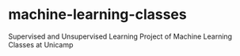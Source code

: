 # machine-learning-classes
Supervised and Unsupervised Learning Project of Machine Learning Classes at Unicamp
